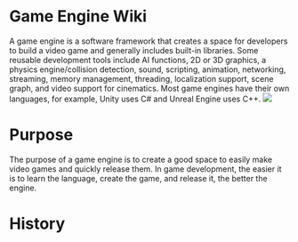 # Game Engine Wiki
A game engine is a software framework that
creates a space for developers to build a
video game and generally includes built-in
libraries. Some reusable development tools include AI
functions, 2D or 3D graphics, a physics engine/collision
detection, sound, scripting, animation, networking,
streaming, memory management, threading, localization
support, scene graph, and video support for cinematics.
Most game engines have their own languages, for example, Unity uses C# and Unreal Engine uses C++.
![](https://upload.wikimedia.org/wikipedia/commons/thumb/1/19/Unity_Technologies_logo.svg/1280px-Unity_Technologies_logo.svg.png)
# Purpose
The purpose of a game engine is to create a good space to
easily make video games and quickly release them. In game
development, the easier it is to learn the language, create
the game, and release it, the better the engine.
# History
